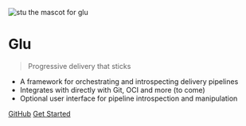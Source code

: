 ![stu the mascot for glu](/images/stu.png ':size=20%')

# Glu

> Progressive delivery that sticks

- A framework for orchestrating and introspecting delivery pipelines
- Integrates with directly with Git, OCI and more (to come)
- Optional user interface for pipeline introspection and manipulation

[GitHub](https://github.com/get-glu/glu/)
[Get Started](#welcome)
